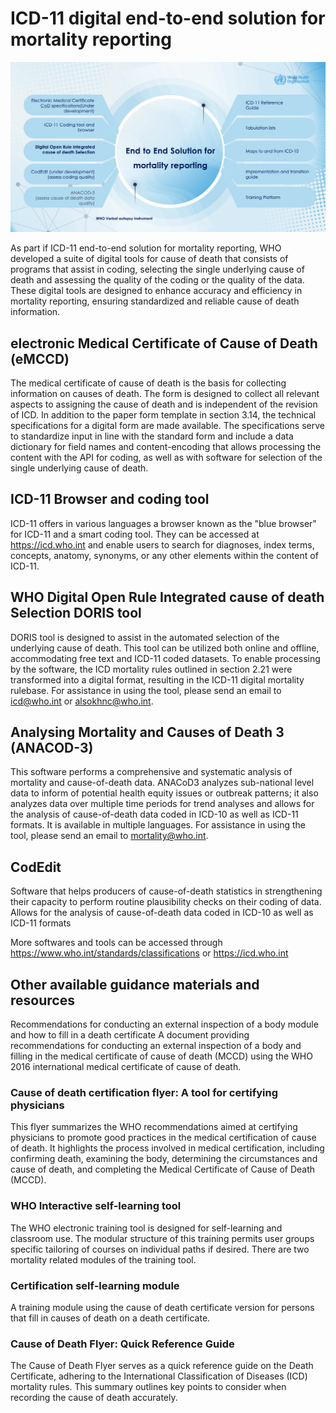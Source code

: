 # ICD-11 digital end-to-end solution for mortality reporting


![endtoendsolution picture ](img/endtoendsolution.png)

As part if ICD-11 end-to-end solution for mortality reporting, WHO developed a suite of digital tools for cause of death that consists of programs that assist in coding, selecting the single underlying cause of death and assessing the quality of the coding or the quality of the data. These digital tools are designed to enhance accuracy and efficiency in mortality reporting, ensuring standardized and reliable cause of death information.

## electronic Medical Certificate of Cause of Death (eMCCD)

The medical certificate of cause of death is the basis for collecting information on causes of death. The form is designed to collect all relevant aspects to assigning the cause of death and is independent of the revision of ICD. In addition to the paper form template in section 3.14, the technical specifications for a digital form are made available. The specifications serve to standardize input in line with the standard form and include a data dictionary for field names and content-encoding that allows processing the content with the API for coding, as well as with software for selection of the single underlying cause of death.

## ICD-11 Browser and coding tool

ICD-11 offers in various languages a browser known as the "blue browser" for ICD-11 and a smart coding tool. They can be accessed at https://icd.who.int and enable users to search for diagnoses, index terms, concepts, anatomy, synonyms, or any other elements within the content of ICD-11.

## WHO Digital Open Rule Integrated cause of death Selection DORIS tool

DORIS tool is designed to assist in the automated selection of the underlying cause of death. This tool can be utilized both online and offline, accommodating free text and ICD-11 coded datasets. To enable processing by the software, the ICD mortality rules outlined in section  2.21 were transformed into a digital format, resulting in the ICD-11 digital mortality rulebase. For assistance in using the tool, please send an email to icd@who.int or alsokhnc@who.int.

## Analysing Mortality and Causes of Death 3 (ANACOD-3)
This software performs a comprehensive and systematic analysis of mortality and cause-of-death data. ANACoD3 analyzes sub-national level data to inform of potential health equity issues or outbreak patterns; it also analyzes data over multiple time periods for trend analyses and allows for the analysis of cause-of-death data coded in ICD-10 as well as ICD-11 formats. It is available in multiple languages. For assistance in using the tool, please send an email to mortality@who.int.

## CodEdit

Software that helps producers of cause-of-death statistics in strengthening their capacity to perform routine plausibility checks on their coding of data. Allows for the analysis of cause-of-death data coded in ICD-10 as well as ICD-11 formats


More softwares and tools can be accessed through https://www.who.int/standards/classifications  or https://icd.who.int 


## Other available guidance materials and resources 

Recommendations for conducting an external inspection of a body module and how to fill in a death certificate
A document providing recommendations for conducting an external inspection of a body and filling in the medical certificate of cause of death (MCCD) using the WHO 2016 international medical certificate of cause of death.

### Cause of death certification flyer: A tool for certifying physicians

This flyer summarizes the WHO recommendations aimed at certifying physicians to promote good practices in the medical certification of cause of death. It highlights the process involved in medical certification, including confirming death, examining the body, determining the circumstances and cause of death, and completing the Medical Certificate of Cause of Death (MCCD). 

### WHO Interactive self-learning tool

The WHO electronic training tool is designed for self-learning and classroom use. The modular structure of this training permits user groups specific tailoring of courses on individual paths if desired. There are two mortality related modules of the training tool.

### Certification self-learning module
A training module using the cause of death certificate version for persons that fill in causes of death on a death certificate.

### Cause of Death Flyer: Quick Reference Guide

The Cause of Death Flyer serves as a quick reference guide on the Death Certificate, adhering to the International Classification of Diseases (ICD) mortality rules. This summary outlines key points to consider when recording the cause of death accurately.

